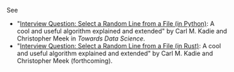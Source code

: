 See

* "[Interview Question: Select a Random Line from a File (in Python)](https://towardsdatascience.com/interview-question-select-a-random-line-from-a-file-in-python-4756eac40075): A cool and useful algorithm explained and extended" by Carl M. Kadie and Christopher Meek in *Towards Data Science*.
* "[Interview Question: Select a Random Line from a File (in Rust)](https://medium.com/@carlmkadie): A cool and useful algorithm explained and extended" by Carl M. Kadie and Christopher Meek (forthcoming).
 
